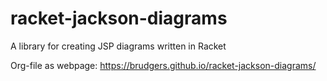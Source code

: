 # racket-jackson-diagrams
A library for creating JSP diagrams written in Racket

Org-file as webpage: https://brudgers.github.io/racket-jackson-diagrams/

